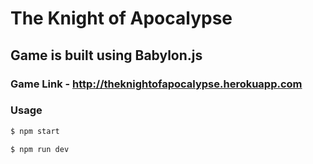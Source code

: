  # The Knight of Apocalypse
 
## Game is built using Babylon.js

### Game Link - http://theknightofapocalypse.herokuapp.com

### Usage

```sh
$ npm start

$ npm run dev


